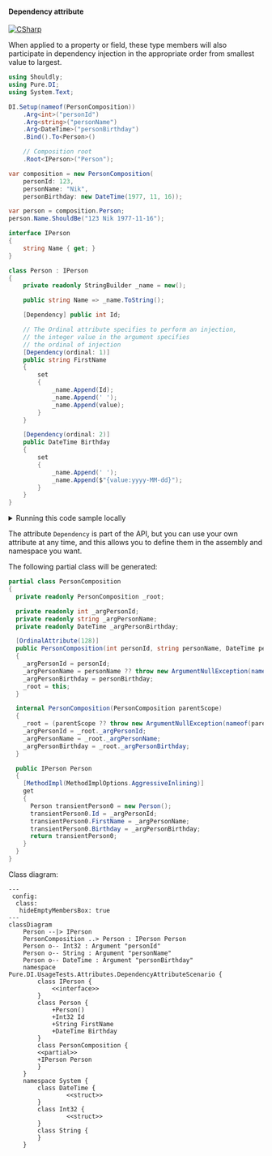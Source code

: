 #### Dependency attribute

[![CSharp](https://img.shields.io/badge/C%23-code-blue.svg)](../tests/Pure.DI.UsageTests/Attributes/DependencyAttributeScenario.cs)

When applied to a property or field, these type members will also participate in dependency injection in the appropriate order from smallest value to largest.


```c#
using Shouldly;
using Pure.DI;
using System.Text;

DI.Setup(nameof(PersonComposition))
    .Arg<int>("personId")
    .Arg<string>("personName")
    .Arg<DateTime>("personBirthday")
    .Bind().To<Person>()

    // Composition root
    .Root<IPerson>("Person");

var composition = new PersonComposition(
    personId: 123,
    personName: "Nik",
    personBirthday: new DateTime(1977, 11, 16));

var person = composition.Person;
person.Name.ShouldBe("123 Nik 1977-11-16");

interface IPerson
{
    string Name { get; }
}

class Person : IPerson
{
    private readonly StringBuilder _name = new();

    public string Name => _name.ToString();

    [Dependency] public int Id;

    // The Ordinal attribute specifies to perform an injection,
    // the integer value in the argument specifies
    // the ordinal of injection
    [Dependency(ordinal: 1)]
    public string FirstName
    {
        set
        {
            _name.Append(Id);
            _name.Append(' ');
            _name.Append(value);
        }
    }

    [Dependency(ordinal: 2)]
    public DateTime Birthday
    {
        set
        {
            _name.Append(' ');
            _name.Append($"{value:yyyy-MM-dd}");
        }
    }
}
```

<details>
<summary>Running this code sample locally</summary>

- Make sure you have the [.NET SDK 9.0](https://dotnet.microsoft.com/en-us/download/dotnet/9.0) or later is installed
```bash
dotnet --list-sdk
```
- Create a net9.0 (or later) console application
```bash
dotnet new console -n Sample
```
- Add references to NuGet packages
  - [Pure.DI](https://www.nuget.org/packages/Pure.DI)
  - [Shouldly](https://www.nuget.org/packages/Shouldly)
```bash
dotnet add package Pure.DI
dotnet add package Shouldly
```
- Copy the example code into the _Program.cs_ file

You are ready to run the example 🚀
```bash
dotnet run
```

</details>

The attribute `Dependency` is part of the API, but you can use your own attribute at any time, and this allows you to define them in the assembly and namespace you want.

The following partial class will be generated:

```c#
partial class PersonComposition
{
  private readonly PersonComposition _root;

  private readonly int _argPersonId;
  private readonly string _argPersonName;
  private readonly DateTime _argPersonBirthday;

  [OrdinalAttribute(128)]
  public PersonComposition(int personId, string personName, DateTime personBirthday)
  {
    _argPersonId = personId;
    _argPersonName = personName ?? throw new ArgumentNullException(nameof(personName));
    _argPersonBirthday = personBirthday;
    _root = this;
  }

  internal PersonComposition(PersonComposition parentScope)
  {
    _root = (parentScope ?? throw new ArgumentNullException(nameof(parentScope)))._root;
    _argPersonId = _root._argPersonId;
    _argPersonName = _root._argPersonName;
    _argPersonBirthday = _root._argPersonBirthday;
  }

  public IPerson Person
  {
    [MethodImpl(MethodImplOptions.AggressiveInlining)]
    get
    {
      Person transientPerson0 = new Person();
      transientPerson0.Id = _argPersonId;
      transientPerson0.FirstName = _argPersonName;
      transientPerson0.Birthday = _argPersonBirthday;
      return transientPerson0;
    }
  }
}
```

Class diagram:

```mermaid
---
 config:
  class:
   hideEmptyMembersBox: true
---
classDiagram
	Person --|> IPerson
	PersonComposition ..> Person : IPerson Person
	Person o-- Int32 : Argument "personId"
	Person o-- String : Argument "personName"
	Person o-- DateTime : Argument "personBirthday"
	namespace Pure.DI.UsageTests.Attributes.DependencyAttributeScenario {
		class IPerson {
			<<interface>>
		}
		class Person {
			+Person()
			+Int32 Id
			+String FirstName
			+DateTime Birthday
		}
		class PersonComposition {
		<<partial>>
		+IPerson Person
		}
	}
	namespace System {
		class DateTime {
				<<struct>>
		}
		class Int32 {
				<<struct>>
		}
		class String {
		}
	}
```

